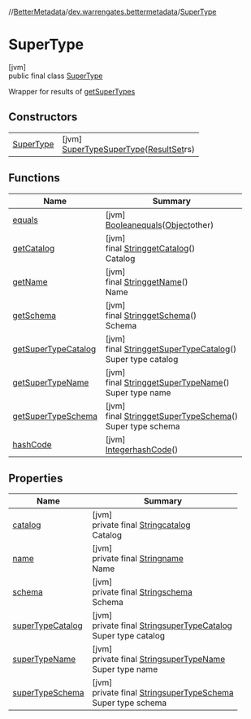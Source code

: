 //[BetterMetadata](../../../index.md)/[dev.warrengates.bettermetadata](../index.md)/[SuperType](index.md)

# SuperType

[jvm]\
public final class [SuperType](index.md)

Wrapper for results of [getSuperTypes](https://docs.oracle.com/en/java/javase/17/docs/api/java.sql/java/sql/DatabaseMetaData.html#getSuperTypes(java.lang.String,java.lang.String,java.lang.String))

## Constructors

| | |
|---|---|
| [SuperType](-super-type.md) | [jvm]<br>[SuperType](index.md)[SuperType](-super-type.md)([ResultSet](https://docs.oracle.com/javase/8/docs/api/java/sql/ResultSet.html)rs) |

## Functions

| Name | Summary |
|---|---|
| [equals](equals.md) | [jvm]<br>[Boolean](https://docs.oracle.com/javase/8/docs/api/java/lang/Boolean.html)[equals](equals.md)([Object](https://docs.oracle.com/javase/8/docs/api/java/lang/Object.html)other) |
| [getCatalog](get-catalog.md) | [jvm]<br>final [String](https://docs.oracle.com/javase/8/docs/api/java/lang/String.html)[getCatalog](get-catalog.md)()<br>Catalog |
| [getName](get-name.md) | [jvm]<br>final [String](https://docs.oracle.com/javase/8/docs/api/java/lang/String.html)[getName](get-name.md)()<br>Name |
| [getSchema](get-schema.md) | [jvm]<br>final [String](https://docs.oracle.com/javase/8/docs/api/java/lang/String.html)[getSchema](get-schema.md)()<br>Schema |
| [getSuperTypeCatalog](get-super-type-catalog.md) | [jvm]<br>final [String](https://docs.oracle.com/javase/8/docs/api/java/lang/String.html)[getSuperTypeCatalog](get-super-type-catalog.md)()<br>Super type catalog |
| [getSuperTypeName](get-super-type-name.md) | [jvm]<br>final [String](https://docs.oracle.com/javase/8/docs/api/java/lang/String.html)[getSuperTypeName](get-super-type-name.md)()<br>Super type name |
| [getSuperTypeSchema](get-super-type-schema.md) | [jvm]<br>final [String](https://docs.oracle.com/javase/8/docs/api/java/lang/String.html)[getSuperTypeSchema](get-super-type-schema.md)()<br>Super type schema |
| [hashCode](hash-code.md) | [jvm]<br>[Integer](https://docs.oracle.com/javase/8/docs/api/java/lang/Integer.html)[hashCode](hash-code.md)() |

## Properties

| Name | Summary |
|---|---|
| [catalog](index.md#830685884%2FProperties%2F-1216412040) | [jvm]<br>private final [String](https://docs.oracle.com/javase/8/docs/api/java/lang/String.html)[catalog](index.md#830685884%2FProperties%2F-1216412040)<br>Catalog |
| [name](index.md#-193458790%2FProperties%2F-1216412040) | [jvm]<br>private final [String](https://docs.oracle.com/javase/8/docs/api/java/lang/String.html)[name](index.md#-193458790%2FProperties%2F-1216412040)<br>Name |
| [schema](index.md#-2076740284%2FProperties%2F-1216412040) | [jvm]<br>private final [String](https://docs.oracle.com/javase/8/docs/api/java/lang/String.html)[schema](index.md#-2076740284%2FProperties%2F-1216412040)<br>Schema |
| [superTypeCatalog](index.md#784844097%2FProperties%2F-1216412040) | [jvm]<br>private final [String](https://docs.oracle.com/javase/8/docs/api/java/lang/String.html)[superTypeCatalog](index.md#784844097%2FProperties%2F-1216412040)<br>Super type catalog |
| [superTypeName](index.md#-704831179%2FProperties%2F-1216412040) | [jvm]<br>private final [String](https://docs.oracle.com/javase/8/docs/api/java/lang/String.html)[superTypeName](index.md#-704831179%2FProperties%2F-1216412040)<br>Super type name |
| [superTypeSchema](index.md#415632927%2FProperties%2F-1216412040) | [jvm]<br>private final [String](https://docs.oracle.com/javase/8/docs/api/java/lang/String.html)[superTypeSchema](index.md#415632927%2FProperties%2F-1216412040)<br>Super type schema |
